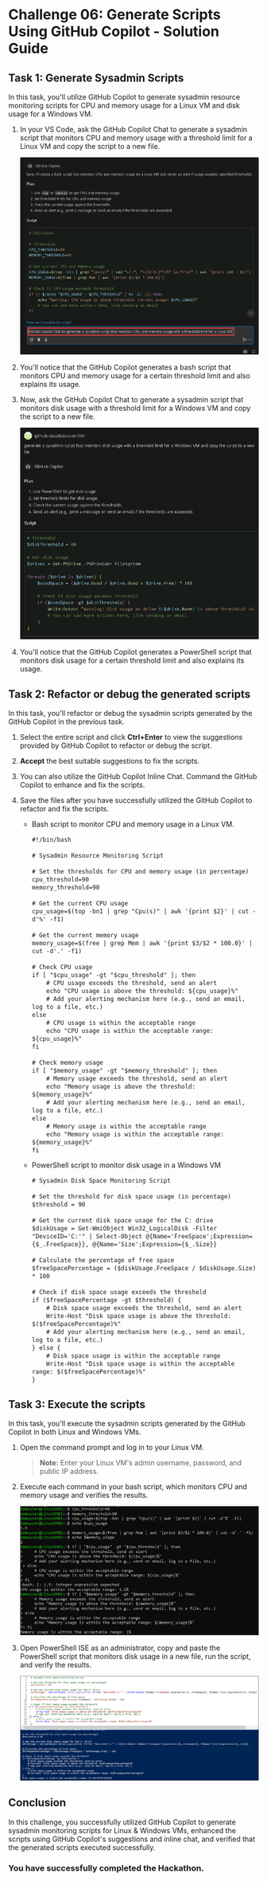 # Challenge 06: Generate Scripts Using GitHub Copilot - Solution Guide

## Task 1: Generate Sysadmin Scripts

In this task, you'll utilize GitHub Copilot to generate sysadmin resource monitoring scripts for CPU and memory usage for a Linux VM and disk usage for a Windows VM.

1. In your VS Code, ask the GitHub Copilot Chat to generate a sysadmin script that monitors CPU and memory usage with a threshold limit for a Linux VM and copy the script to a new file.

   ![](../../media/sysadminchat.png)

2. You'll notice that the GitHub Copilot generates a bash script that monitors CPU and memory usage for a certain threshold limit and also explains its usage.

3. Now, ask the GitHub Copilot Chat to generate a sysadmin script that monitors disk usage with a threshold limit for a Windows VM and copy the script to a new file.

   ![](../../media/sysadminchat1.png)

4. You'll notice that the GitHub Copilot generates a PowerShell script that monitors disk usage for a certain threshold limit and also explains its usage.

## Task 2: Refactor or debug the generated scripts

In this task, you'll refactor or debug the sysadmin scripts generated by the GitHub Copilot in the previous task.

1. Select the entire script and click **Ctrl+Enter** to view the suggestions provided by GitHub Copilot to refactor or debug the script.

1. **Accept** the best suitable suggestions to fix the scripts.

1. You can also utilize the GitHub Copilot Inline Chat. Command the GitHub Copilot to enhance and fix the scripts.

1. Save the files after you have successfully utilized the GitHub Copilot to refactor and fix the scripts.

   - Bash script to monitor CPU and memory usage in a Linux VM.
     ```
     #!/bin/bash

     # Sysadmin Resource Monitoring Script

     # Set the thresholds for CPU and memory usage (in percentage)
     cpu_threshold=90
     memory_threshold=90

     # Get the current CPU usage
     cpu_usage=$(top -bn1 | grep "Cpu(s)" | awk '{print $2}' | cut -d'%' -f1)

     # Get the current memory usage
     memory_usage=$(free | grep Mem | awk '{print $3/$2 * 100.0}' | cut -d'.' -f1)

     # Check CPU usage
     if [ "$cpu_usage" -gt "$cpu_threshold" ]; then
         # CPU usage exceeds the threshold, send an alert
         echo "CPU usage is above the threshold: ${cpu_usage}%"
         # Add your alerting mechanism here (e.g., send an email, log to a file, etc.)
     else
         # CPU usage is within the acceptable range
         echo "CPU usage is within the acceptable range: ${cpu_usage}%"
     fi

     # Check memory usage
     if [ "$memory_usage" -gt "$memory_threshold" ]; then
         # Memory usage exceeds the threshold, send an alert
         echo "Memory usage is above the threshold: ${memory_usage}%"
         # Add your alerting mechanism here (e.g., send an email, log to a file, etc.)
     else
         # Memory usage is within the acceptable range
         echo "Memory usage is within the acceptable range: ${memory_usage}%"
     fi
     ```
     
   - PowerShell script to monitor disk usage in a Windows VM
     ```
     # Sysadmin Disk Space Monitoring Script

     # Set the threshold for disk space usage (in percentage)
     $threshold = 90

     # Get the current disk space usage for the C: drive
     $diskUsage = Get-WmiObject Win32_LogicalDisk -Filter "DeviceID='C:'" | Select-Object @{Name='FreeSpace';Expression={$_.FreeSpace}}, @{Name='Size';Expression={$_.Size}}

     # Calculate the percentage of free space
     $freeSpacePercentage = ($diskUsage.FreeSpace / $diskUsage.Size) * 100

     # Check if disk space usage exceeds the threshold
     if ($freeSpacePercentage -gt $threshold) {
         # Disk space usage exceeds the threshold, send an alert
         Write-Host "Disk space usage is above the threshold: $($freeSpacePercentage)%"
         # Add your alerting mechanism here (e.g., send an email, log to a file, etc.)
     } else {
         # Disk space usage is within the acceptable range
         Write-Host "Disk space usage is within the acceptable range: $($freeSpacePercentage)%"
     }
     ```

## Task 3: Execute the scripts

In this task, you'll execute the sysadmin scripts generated by the GitHub Copilot in both Linux and Windows VMs.

1. Open the command prompt and log in to your Linux VM.

   > **Note:** Enter your Linux VM's admin username, password, and public IP address.

1. Execute each command in your bash script, which monitors CPU and memory usage and verifies the results.

   ![](../../media/execute-bash-script.png)

1. Open PowerShell ISE as an administrator, copy and paste the PowerShell script that monitors disk usage in a new file, run the script, and verify the results.

   ![](../../media/execute-ps-script.png)

## Conclusion

In this challenge, you successfully utilized GitHub Copilot to generate sysadmin monitoring scripts for Linux & Windows VMs, enhanced the scripts using GitHub Copilot's suggestions and inline chat, and verified that the generated scripts executed successfully.  

### You have successfully completed the Hackathon.

